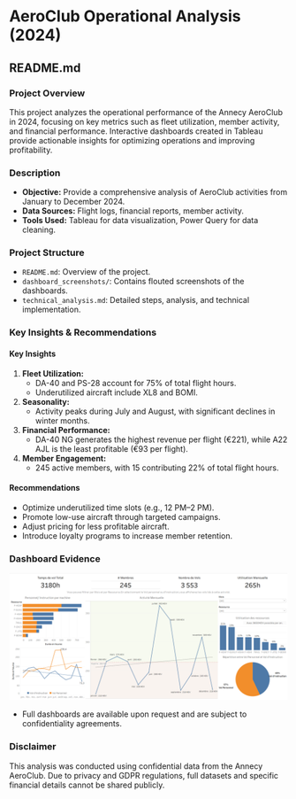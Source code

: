 # AeroClub Operational Analysis (2024)

## README.md

### Project Overview
This project analyzes the operational performance of the Annecy AeroClub in 2024, focusing on key metrics such as fleet utilization, member activity, and financial performance. Interactive dashboards created in Tableau provide actionable insights for optimizing operations and improving profitability.

### Description
- **Objective:** Provide a comprehensive analysis of AeroClub activities from January to December 2024. 
- **Data Sources:** Flight logs, financial reports, member activity.
- **Tools Used:** Tableau for data visualization, Power Query for data cleaning.

### Project Structure
- `README.md`: Overview of the project.
- `dashboard_screenshots/`: Contains flouted screenshots of the dashboards.
- `technical_analysis.md`: Detailed steps, analysis, and technical implementation.

### Key Insights & Recommendations
#### Key Insights
1. **Fleet Utilization:**
   - DA-40 and PS-28 account for 75% of total flight hours.
   - Underutilized aircraft include XL8 and BOMI.
2. **Seasonality:**
   - Activity peaks during July and August, with significant declines in winter months.
3. **Financial Performance:**
   - DA-40 NG generates the highest revenue per flight (€221), while A22 AJL is the least profitable (€93 per flight).
4. **Member Engagement:**
   - 245 active members, with 15 contributing 22% of total flight hours.

#### Recommendations
- Optimize underutilized time slots (e.g., 12 PM–2 PM).
- Promote low-use aircraft through targeted campaigns.
- Adjust pricing for less profitable aircraft.
- Introduce loyalty programs to increase member retention.

### Dashboard Evidence
![Dashboard overview](images/overview.png)
- Full dashboards are available upon request and are subject to confidentiality agreements.

### Disclaimer
This analysis was conducted using confidential data from the Annecy AeroClub. Due to privacy and GDPR regulations, full datasets and specific financial details cannot be shared publicly.
